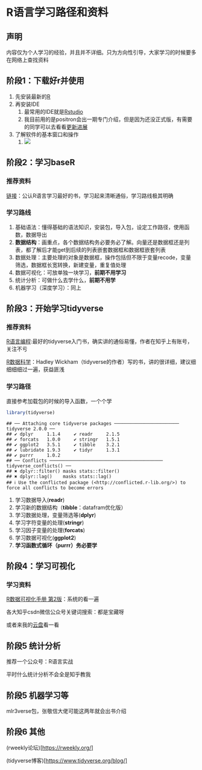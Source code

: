 
# R语言学习路径和资料




## 声明
内容仅为个人学习的经验，并且并不详细。只为方向性引导，大家学习的时候要多在网络上查找资料

## 阶段1：下载好r并使用
1. 先安装最新的[R](https://www.r-project.org/)
2. 再安装IDE
   1. 最常用的IDE就是[Rstudio](https://posit.co/downloads/)
   2. 我目前用的是positron会出一期专门介绍，但是因为还没正式版，有需要的同学可以去看看[更新进展](https://github.com/posit-dev/positron/releases)
3. 了解软件的基本窗口和操作
   1. ![](https://vip.123pan.cn/1813062489//7%20pic/202410192013471.png)

## 阶段2：学习baseR

### 推荐资料

[链接](https://book.douban.com/subject/36420926/)：公认R语言学习最好的书，学习起来清晰通俗，学习路线极其明确

### 学习路线
1. 基础语法：懂得基础的语法知识，安装包，导入包，设定工作路径，使用函数，数据导出
2. **数据结构**：画重点，各个数据结构务必要务必了解。向量还是数据框还是列表，都了解后才能get到后续的列表嵌套数据框和数据框嵌套列表
3. 数据处理：主要处理的对象是数据框，操作包括但不限于变量recode，变量筛选，数据框长宽转换，新建变量，重复值处理
4. 数据可视化：可放单独一块学习，**前期不用学习**
5. 统计分析：可做什么去学什么，**前期不用学**
6. 机器学习（深度学习）：同上

## 阶段3：开始学习tidyverse

### 推荐资料

[R语言编程](https://book.douban.com/subject/36171369/):最好的tidyverse入门书，确实讲的通俗易懂，作者在知乎上有账号，关注不亏

[R数据科学](https://book.douban.com/subject/30277904/)：Hadley Wickham（tidyverse的作者）写的书，讲的很详细，建议细细细细过一遍，获益匪浅

### 学习路径
直接参考加载包的时候的导入函数，一个个学


``` r
library(tidyverse)
```

```
## ── Attaching core tidyverse packages ──────────────────────── tidyverse 2.0.0 ──
## ✔ dplyr     1.1.4     ✔ readr     2.1.5
## ✔ forcats   1.0.0     ✔ stringr   1.5.1
## ✔ ggplot2   3.5.1     ✔ tibble    3.2.1
## ✔ lubridate 1.9.3     ✔ tidyr     1.3.1
## ✔ purrr     1.0.2     
## ── Conflicts ────────────────────────────────────────── tidyverse_conflicts() ──
## ✖ dplyr::filter() masks stats::filter()
## ✖ dplyr::lag()    masks stats::lag()
## ℹ Use the conflicted package (<http://conflicted.r-lib.org/>) to force all conflicts to become errors
```

1. 学习数据导入(**readr**)
2. 学习新的数据结构（**tibble**：datafram优化版）
3. 学习数据处理，变量筛选等(**dplyr**)
4. 学习字符变量的处理(**stringr**)
5. 学习因子变量的处理(**forcats**)
6. 学习数据可视化(**ggplot2**)
7. **学习函数式循环（purrr）务必要学**

## 阶段4：学习可视化

### 学习资料

[R数据可视化手册  第2版](http://book.ucdrs.superlib.net/views/specific/2929/bookDetail.jsp?dxNumber=000019332693&d=49173A13F1A674EE50CACCE072F13B33&fenlei=18170403)：系统的看一遍

各大知乎csdn微信公众号关键词搜索：都是宝藏呀

或者来我的[云盘](https://file.wk8686.top/?2%20%E4%BB%A3%E7%A0%81%E6%A8%A1%E6%9D%BF/R)看一看

## 阶段5 统计分析

推荐一个公众号：R语言实战

平时什么统计分析不会全是知乎教我


## 阶段5 机器学习等

mlr3verse包，张敬信大佬可能这两年就会出书介绍

## 阶段6 其他

(rweekly论坛)[https://rweekly.org/]

(tidyverse博客)[https://www.tidyverse.org/blog/]
